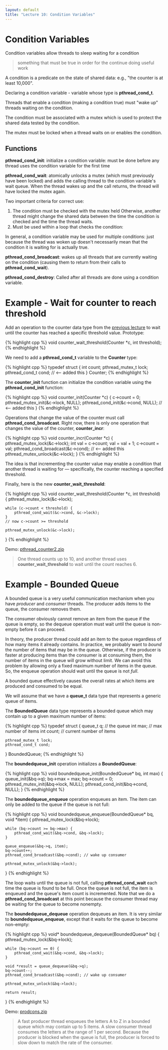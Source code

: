 ```yaml
---
layout: default
title: "Lecture 10: Condition Variables"
---
```


Condition Variables
===================

Condition variables allow threads to sleep waiting for a condition

> something that must be true in order for the continue doing useful work

A condition is a predicate on the state of shared data: e.g., "the counter is at least 10,000".

Declaring a condition variable - variable whose type is **pthread\_cond\_t**.

Threads that enable a condition (making a condition true) must "wake up" threads waiting on the condition.

The condition must be associated with a mutex which is used to protect the shared data tested by the condition.

The mutex must be locked when a thread waits on or enables the condition.

Functions
---------

**pthread\_cond\_init**: initialize a condition variable: must be done before any thread uses the condition variable for the first time

**pthread\_cond\_wait**: atomically unlocks a mutex (which must previously have been locked) and adds the calling thread to the condition variable's wait queue. When the thread wakes up and the call returns, the thread will have locked the mutex again.

Two important criteria for correct use:

1.  The condition must be checked with the mutex held Otherwise, another thread might change the shared data between the time the condition is checked and the time the thread waits.
2.  Must be used within a loop that checks the condition:

In general, a condition variable may be used for multiple conditions: just because the thread was woken up doesn't necessarily mean that the condition it is waiting for is actually true.

**pthread\_cond\_broadcast**: wakes up all threads that are currently waiting on the condition (causing them to return from their calls to **pthread\_cond\_wait**).

**pthread\_cond\_destroy**: Called after all threads are done using a condition variable.

Example - Wait for counter to reach threshold
=============================================

Add an operation to the counter data type from the [previous lecture](lecture09.html) to wait until the counter has reached a specific threshold value. Prototype:

{% highlight cpp %}
void counter_wait_threshold(Counter *c, int threshold);
{% endhighlight %}

We need to add a **pthread\_cond\_t** variable to the **Counter** type:

{% highlight cpp %}
typedef struct {
        int count;
        pthread_mutex_t lock;
        pthread_cond_t cond;   // <-- added this
} Counter;
{% endhighlight %}

The **counter\_init** function can initialize the condition variable using the **pthread\_cond\_init** function:

{% highlight cpp %}
void counter_init(Counter *c)
{
        c->count = 0;
        pthread_mutex_init(&c->lock, NULL);
        pthread_cond_init(&c->cond, NULL); // <-- added this
}
{% endhighlight %}

Operations that change the value of the counter must call **pthread\_cond\_broadcast**. Right now, there is only one operation that changes the value of the counter, **counter\_incr**:

{% highlight cpp %}
void counter_incr(Counter *c)
{
        pthread_mutex_lock(&c->lock);
        int val = c->count;
        val = val + 1;
        c->count = val;
        pthread_cond_broadcast(&c->cond); // <-- added this
        pthread_mutex_unlock(&c->lock);
}
{% endhighlight %}

The idea is that incrementing the counter value may enable a condition that another thread is waiting for — specifically, the counter reaching a specified threshold.

Finally, here is the new **counter\_wait\_threshold**:

{% highlight cpp %}
void counter_wait_threshold(Counter *c, int threshold)
{
    pthread_mutex_lock(&c->lock);

    while (c->count < threshold) {
        pthread_cond_wait(&c->cond, &c->lock);
    }
    // now c->count >= threshold

    pthread_mutex_unlock(&c->lock);
}
{% endhighlight %}

Demo: [pthread\_counter2.zip](pthread_counter2.zip)

> One thread counts up to 10, and another thread uses **counter\_wait\_threshold** to wait until the count reaches 6.

Example - Bounded Queue
=======================

A bounded queue is a very useful communication mechanism when you have *producer* and *consumer* threads. The producer adds items to the queue, the consumer removes them.

The consumer obviously cannot remove an item from the queue if the queue is empty, so the dequeue operation must wait until the queue is non-empty before it can proceed.

In theory, the producer thread could add an item to the queue regardless of how many items it already contains. In practice, we probably want to *bound* the number of items that may be in the queue. Otherwise, if the producer is faster at producing items than the consumer is at consuming them, the number of items in the queue will grow without limit. We can avoid this problem by allowing only a fixed maximum number of items in the queue. So, the enqueue operation should wait until the queue is not *full*.

A bounded queue effectively causes the overall rates at which items are produced and consumed to be equal.

We will assume that we have a **queue\_t** data type that represents a generic queue of items.

The **BoundedQueue** data type represents a bounded queue which may contain up to a given maximum number of items:

{% highlight cpp %}
typedef struct {
    queue_t q; // the queue
    int max;   // max number of items
    int count; // current number of items

    pthread_mutex_t lock;
    pthread_cond_t cond;
} BoundedQueue;
{% endhighlight %}

The **boundedqueue\_init** operation initializes a **BoundedQueue**:

{% highlight cpp %}
void boundedqueue_init(BoundedQueue* bq, int max)
{
    queue_init(&bq->q);
    bq->max = max;
    bq->count = 0;
    pthread_mutex_init(&bq->lock, NULL);
    pthread_cond_init(&bq->cond, NULL);
}
{% endhighlight %}

The **boundedqueue\_enqueue** operation enqueues an item. The item can only be added to the queue if the queue is not full:

{% highlight cpp %}
void boundedqueue_enqueue(BoundedQueue* bq, void *item)
{
    pthread_mutex_lock(&bq->lock);

    while (bq->count >= bq->max) {
        pthread_cond_wait(&bq->cond, &bq->lock);
    }

    queue_enqueue(&bq->q, item);
    bq->count++;
    pthread_cond_broadcast(&bq->cond); // wake up consumer

    pthread_mutex_unlock(&bq->lock);
}
{% endhighlight %}

The loop waits until the queue is not full, calling **pthread\_cond\_wait** each time the queue is found to be full. Once the queue is not full, the item is enqueued and the queue's item count is incremented. Note that we do a **pthread\_cond\_broadcast** at this point because the consumer thread may be waiting for the queue to become nonempty.

The **boundedqueue\_dequeue** operation dequeues an item. It is very similar to **boundedqueue\_enqueue**, except that it waits for the queue to become non-empty:

{% highlight cpp %}
void* boundedqueue_dequeue(BoundedQueue* bq)
{
    pthread_mutex_lock(&bq->lock);

    while (bq->count == 0) {
        pthread_cond_wait(&bq->cond, &bq->lock);
    }

    void *result = queue_dequeue(&bq->q);
    bq->count--;
    pthread_cond_broadcast(&bq->cond); // wake up consumer

    pthread_mutex_unlock(&bq->lock);

    return result;
}
{% endhighlight %}

Demo: [prodcons.zip](prodcons.zip)

> A fast producer thread enqueues the letters A to Z in a bounded queue which may contain up to 5 items. A slow consumer thread consumes the letters at the range of 1 per second. Because the producer is blocked when the queue is full, the producer is forced to slow down to match the rate of the consumer.
